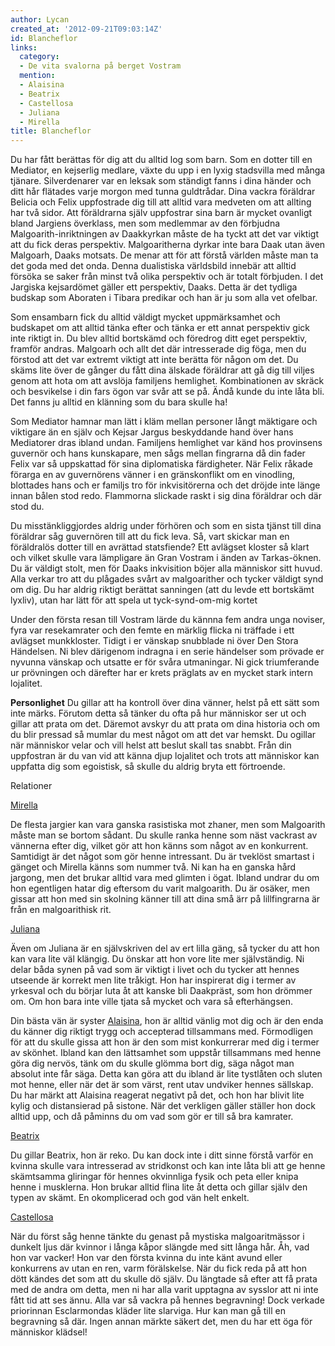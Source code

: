 ```yaml
---
author: Lycan
created_at: '2012-09-21T09:03:14Z'
id: Blancheflor
links:
  category:
  - De vita svalorna på berget Vostram
  mention:
  - Alaisina
  - Beatrix
  - Castellosa
  - Juliana
  - Mirella
title: Blancheflor
---
```


Du har fått berättas för dig att du alltid log som barn. Som en dotter till en Mediator, en
kejserlig medlare, växte du upp i en lyxig stadsvilla med många tjänare. Silverdenarer var en leksak
som ständigt fanns i dina händer och ditt hår flätades varje morgon med tunna guldtrådar. Dina
vackra föräldrar Belicia och Felix uppfostrade dig till att alltid vara medveten om att allting har
två sidor. Att föräldrarna själv uppfostrar sina barn är mycket ovanligt bland Jargiens överklass,
men som medlemmar av den förbjudna Malgoarith-inriktningen av Daakkyrkan måste de ha tyckt att det
var viktigt att du fick deras perspektiv. Malgoaritherna dyrkar inte bara Daak utan även Malgoarh,
Daaks motsats. De menar att för att förstå världen måste man ta det goda med det onda. Denna
dualistiska världsbild innebär att alltid försöka se saker från minst två olika perspektiv och är
totalt förbjuden. I det Jargiska kejsardömet gäller ett perspektiv, Daaks. Detta är det tydliga
budskap som Aboraten i Tibara predikar och han är ju som alla vet ofelbar.

Som ensambarn fick du alltid väldigt mycket uppmärksamhet och budskapet om att alltid tänka efter
och tänka er ett annat perspektiv gick inte riktigt in. Du blev alltid bortskämd och föredrog ditt
eget perspektiv, framför andras. Malgoarh och allt det där intresserade dig föga, men du förstod att
det var extremt viktigt att inte berätta för någon om det. Du skäms lite över de gånger du fått dina
älskade föräldrar att gå dig till viljes genom att hota om att avslöja familjens hemlighet.
Kombinationen av skräck och besvikelse i din fars ögon var svår att se på. Ändå kunde du inte låta
bli. Det fanns ju alltid en klänning som du bara skulle ha!

Som Mediator hamnar man lätt i kläm mellan personer långt mäktigare och viktigare än en själv och
Kejsar Jargus beskyddande hand över hans Mediatorer dras ibland undan. Familjens hemlighet var känd
hos provinsens guvernör och hans kunskapare, men sågs mellan fingrarna då din fader Felix var så
uppskattad för sina diplomatiska färdigheter. När Felix råkade förarga en av guvernörens vänner i en
gränskonflikt om en vinodling, blottades hans och er familjs tro för inkvisitörerna och det dröjde
inte länge innan bålen stod redo. Flammorna slickade raskt i sig dina föräldrar och där stod du.

Du misstänkliggjordes aldrig under förhören och som en sista tjänst till dina föräldrar såg
guvernören till att du fick leva. Så, vart skickar man en föräldralös dotter till en avrättad
statsfiende? Ett avlägset kloster så klart och vilket skulle vara lämpligare än Gran Vostram i änden
av Tarkas-öknen. Du är väldigt stolt, men för Daaks inkvisition böjer alla människor sitt huvud.
Alla verkar tro att du plågades svårt av malgoarither och tycker väldigt synd om dig. Du har aldrig
riktigt berättat sanningen (att du levde ett bortskämt lyxliv), utan har lätt för att spela ut
tyck-synd-om-mig kortet

Under den första resan till Vostram lärde du kännna fem andra unga noviser, fyra var resekamrater
och den femte en märklig flicka ni träffade i ett avlägset munkkloster. Tidigt i er vänskap
snubblade ni över Den Stora Händelsen. Ni blev därigenom indragna i en serie händelser som prövade
er nyvunna vänskap och utsatte er för svåra utmaningar. Ni gick triumferande ur prövningen och
därefter har er krets präglats av en mycket stark intern lojalitet.

**Personlighet** Du gillar att ha kontroll över dina vänner, helst på ett sätt som inte märks.
Förutom detta så tänker du ofta på hur människor ser ut och gillar att prata om det. Däremot avskyr
du att prata om dina historia och om du blir pressad så mumlar du mest något om att det var hemskt.
Du ogillar när människor velar och vill helst att beslut skall tas snabbt. Från din uppfostran är du
van vid att känna djup lojalitet och trots att människor kan uppfatta dig som egoistisk, så skulle
du aldrig bryta ett förtroende.

Relationer

[Mirella]

De flesta jargier kan vara ganska rasistiska mot zhaner, men som Malgoarith måste man se bortom
sådant. Du skulle ranka henne som näst vackrast av vännerna efter dig, vilket gör att hon känns som
något av en konkurrent. Samtidigt är det något som gör henne intressant. Du är tveklöst smartast i
gänget och Mirella känns som nummer två. Ni kan ha en ganska hård jargong, men det brukar alltid
vara med glimten i ögat. Ibland undrar du om hon egentligen hatar dig eftersom du varit malgoarith.
Du är osäker, men gissar att hon med sin skolning känner till att dina små ärr på lillfingrarna är
från en malgoarithisk rit.

[Juliana]

Även om Juliana är en självskriven del av ert lilla gäng, så tycker du att hon kan vara lite väl
klängig. Du önskar att hon vore lite mer självständig. Ni delar båda synen på vad som är viktigt i
livet och du tycker att hennes utseende är korrekt men lite tråkigt. Hon har inspirerat dig i termer
av yrkesval och du börjar luta åt att kanske bli Daakpräst, som hon drömmer om. Om hon bara inte
ville tjata så mycket och vara så efterhängsen.

Din bästa vän är syster [Alaisina], hon är alltid vänlig mot dig och är den enda du känner dig
riktigt trygg och accepterad tillsammans med. Förmodligen för att du skulle gissa att hon är den som
mist konkurrerar med dig i termer av skönhet. Ibland kan den lättsamhet som uppstår tillsammans med
henne göra dig nervös, tänk om du skulle glömma bort dig, säga något man absolut inte får säga.
Detta kan göra att du ibland är lite tystlåten och sluten mot henne, eller när det är som värst,
rent utav undviker hennes sällskap. Du har märkt att Alaisina reagerat negativt på det, och hon har
blivit lite kylig och distansierad på sistone. När det verkligen gäller ställer hon dock alltid upp,
och då påminns du om vad som gör er till så bra kamrater.

[Beatrix]

Du gillar Beatrix, hon är reko. Du kan dock inte i ditt sinne förstå varför en kvinna skulle vara
intresserad av stridkonst och kan inte låta bli att ge henne skämtsamma gliringar för hennes
okvinnliga fysik och peta eller knipa henne i musklerna. Hon brukar alltid flina lite åt detta och
gillar själv den typen av skämt. En okomplicerad och god vän helt enkelt.

[Castellosa]

När du först såg henne tänkte du genast på mystiska malgoaritmässor i dunkelt ljus där kvinnor i
långa kåpor slängde med sitt långa hår. Åh, vad hon var vacker! Hon var den första kvinna du inte
känt avund eller konkurrens av utan en ren, varm förälskelse. När du fick reda på att hon dött
kändes det som att du skulle dö själv. Du längtade så efter att få prata med de andra om detta, men
ni har alla varit upptagna av sysslor att ni inte fått tid att ses ännu. Alla var så vackra på
hennes begravning! Dock verkade priorinnan Esclarmondas kläder lite slarviga. Hur kan man gå till en
begravning så där. Ingen annan märkte säkert det, men du har ett öga för människor klädsel!

  [Mirella]: Mirella
  [Juliana]: Juliana
  [Alaisina]: Alaisina
  [Beatrix]: Beatrix
  [Castellosa]: Castellosa